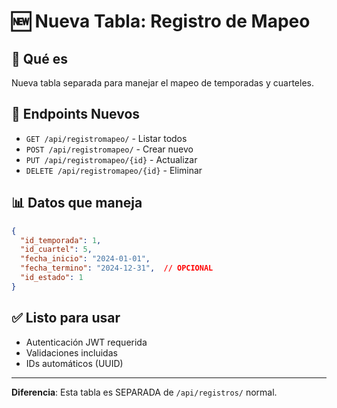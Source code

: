 # 🆕 Nueva Tabla: Registro de Mapeo

## 📝 Qué es
Nueva tabla separada para manejar el mapeo de temporadas y cuarteles.

## 🔗 Endpoints Nuevos
- `GET /api/registromapeo/` - Listar todos
- `POST /api/registromapeo/` - Crear nuevo
- `PUT /api/registromapeo/{id}` - Actualizar
- `DELETE /api/registromapeo/{id}` - Eliminar

## 📊 Datos que maneja
```json
{
  "id_temporada": 1,
  "id_cuartel": 5,
  "fecha_inicio": "2024-01-01",
  "fecha_termino": "2024-12-31",  // OPCIONAL
  "id_estado": 1
}
```

## ✅ Listo para usar
- Autenticación JWT requerida
- Validaciones incluidas
- IDs automáticos (UUID)

---
**Diferencia**: Esta tabla es SEPARADA de `/api/registros/` normal. 